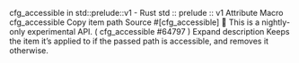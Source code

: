 cfg_accessible in std::prelude::v1 - Rust
std
::
prelude
::
v1
Attribute Macro
cfg_accessible
Copy item path
Source
#[cfg_accessible]
🔬
This is a nightly-only experimental API. (
cfg_accessible
#64797
)
Expand description
Keeps the item it’s applied to if the passed path is accessible, and removes it otherwise.